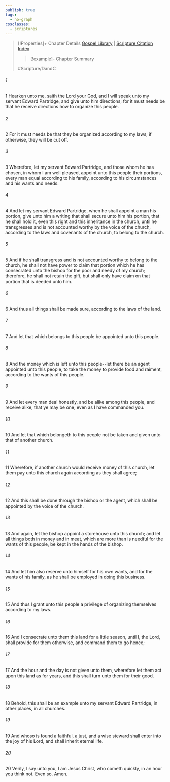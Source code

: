 ```yaml
---
publish: true
tags:
  - no-graph
cssclasses:
  - scriptures
---
```

>[!Properties]+ Chapter Details
>[Gospel Library](https://churchofjesuschrist.org/study/scriptures/dc-testament/dc/51?lang=eng)    |    [Scripture Citation Index](https://scriptures.byu.edu/#12e33::c12e33)
>>[!example]- Chapter Summary
>> 
> 
>
>#Scripture/DandC
###### 1
1 Hearken unto me, saith the Lord your God, and I will speak unto my servant Edward Partridge, and give unto him directions; for it must needs be that he receive directions how to organize this people.
###### 2
2 For it must needs be that they be organized according to my laws; if otherwise, they will be cut off.
###### 3
3 Wherefore, let my servant Edward Partridge, and those whom he has chosen, in whom I am well pleased, appoint unto this people their portions, every man equal according to his family, according to his circumstances and his wants and needs.
###### 4
4 And let my servant Edward Partridge, when he shall appoint a man his portion, give unto him a writing that shall secure unto him his portion, that he shall hold it, even this right and this inheritance in the church, until he transgresses and is not accounted worthy by the voice of the church, according to the laws and covenants of the church, to belong to the church.
###### 5
5 And if he shall transgress and is not accounted worthy to belong to the church, he shall not have power to claim that portion which he has consecrated unto the bishop for the poor and needy of my church; therefore, he shall not retain the gift, but shall only have claim on that portion that is deeded unto him.
###### 6
6 And thus all things shall be made sure, according to the laws of the land.
###### 7
7 And let that which belongs to this people be appointed unto this people.
###### 8
8 And the money which is left unto this people--let there be an agent appointed unto this people, to take the money to provide food and raiment, according to the wants of this people.
###### 9
9 And let every man deal honestly, and be alike among this people, and receive alike, that ye may be one, even as I have commanded you.
###### 10
10 And let that which belongeth to this people not be taken and given unto that of another church.
###### 11
11 Wherefore, if another church would receive money of this church, let them pay unto this church again according as they shall agree;
###### 12
12 And this shall be done through the bishop or the agent, which shall be appointed by the voice of the church.
###### 13
13 And again, let the bishop appoint a storehouse unto this church; and let all things both in money and in meat, which are more than is needful for the wants of this people, be kept in the hands of the bishop.
###### 14
14 And let him also reserve unto himself for his own wants, and for the wants of his family, as he shall be employed in doing this business.
###### 15
15 And thus I grant unto this people a privilege of organizing themselves according to my laws.
###### 16
16 And I consecrate unto them this land for a little season, until I, the Lord, shall provide for them otherwise, and command them to go hence;
###### 17
17 And the hour and the day is not given unto them, wherefore let them act upon this land as for years, and this shall turn unto them for their good.
###### 18
18 Behold, this shall be an example unto my servant Edward Partridge, in other places, in all churches.
###### 19
19 And whoso is found a faithful, a just, and a wise steward shall enter into the joy of his Lord, and shall inherit eternal life.
###### 20
20 Verily, I say unto you, I am Jesus Christ, who cometh quickly, in an hour you think not. Even so. Amen.
